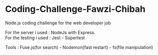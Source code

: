 # Coding-Challenge-Fawzi-Chibah
Node.js coding challenge for the web developer job

For the server i used : NodeJs with Express.<br/>
For the testing i used : Jest - Supertest

Tools : Fuse.js(for search) - Nodemon(fast restart) - fs(file manipulation)

